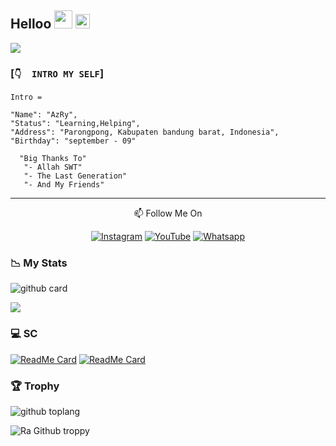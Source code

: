 ## Helloo <img src="https://github.com/TheDudeThatCode/TheDudeThatCode/blob/master/Assets/Hi.gif" width="29px"> <img src="https://www.gambaranimasi.org/data/media/1904/animasi-bergerak-smiley-kacamata-hitam-0109.gif" width="23px">
<a href="https://github.com/AzRyCb"><img src="https://cardivo.vercel.app/api?name=AzRy&description=Hi,%20i%27m%20AzRy%20and%20i%27m%20just%20a%20newbie%20programmer%20Nice%20to%20meet%20you%20👋&image=https://wallpaperaccess.com/full/7857767.jpg&usqp=CAU&backgroundColor=%23ecf0f1&instagram=@senpai_chan_gemoy&github=AzRyCb&pattern=leaf&colorPattern=%23eaeaea" /><a>
</p>

### [`👇  INTRO MY SELF`]
```
Intro =

"Name": "AzRy",
"Status": "Learning,Helping",
"Address": "Parongpong, Kabupaten bandung barat, Indonesia",
"Birthday": "september - 09"
   
  "Big Thanks To"
   "- Allah SWT"
   "- The Last Generation"
   "- And My Friends"
```
___


<p align="center">
📫 Follow Me On
</p>

<p align="center">
<a href="https://www.instagram.com/senpai_chan_gemoy" target="_blank"><img src="https://img.shields.io/badge/Instagram-%23E4405F.svg?&style=flat-square&logo=instagram&logoColor=white" alt="Instagram"></a>
<a href="bit.ly/Papah-Chan" target="_blank"><img src="https://img.shields.io/badge/YouTube-%231877F2.svg?&style=flat-square&logo=YouTube&logoColor=white" alt="YouTube"></a>
<a href="https://wa.me/6281268416245" target="_blank"><img src="https://img.shields.io/badge/Whatsapp-%808080.svg?&style=flat-square&logo=Whatsapp&logoColor=white" alt="Whatsapp"></a>
</p>

### 📉 My Stats

![github card](https://github-readme-stats.vercel.app/api?username=AzRyCb&show_icons=true&theme=radical)


![](https://github-profile-summary-cards.vercel.app/api/cards/profile-details?username=AzRyCb&theme=monokai)

### 💻 SC


[![ReadMe Card](https://github-readme-stats.vercel.app/api/pin/?username=AzRyCb&repo=ForBotz&theme=highcontrast)](https://github.com/AzRyCb/ForBotz)
[![ReadMe Card](https://github-readme-stats.vercel.app/api/pin/?username=AzRyCb&repo=Api-Github&theme=highcontrast)](https://github.com/AzRyCb/Api-Github)

### 🏆 Trophy
![github toplang](https://github-readme-stats.vercel.app/api/top-langs/?username=AzRyCb&layout=compact&theme=highcontrast)
   
![Ra Github troppy](https://github-profile-trophy.vercel.app/?username=AzRyCb&theme=monokai)
   
